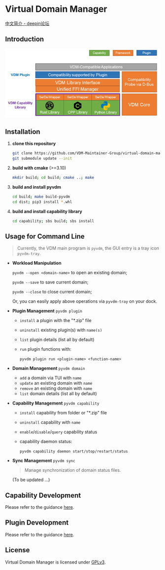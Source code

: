 # Virtual Domain Manager

[中文简介 - deepin论坛](https://bbs.deepin.org/zh/post/219493)


## Introduction
<p align="center">
  <img src="./previews/structure.png" width="650px" />
</p> 

## Installation

1. **clone this repository**

   ```bash
   git clone https://github.com/VDM-Maintainer-Group/virtual-domain-manager.git --depth=1
   git submodule update --init
   ```

2. **build with cmake** (>=3.10)

   ```bash
   mkdir build; cd build; cmake ..; make
   ```

3. **build and install pyvdm**

   ```bash
   cd build; make build-pyvdm
   cd dist; pip3 install *.whl
   ```

4. **build and install capability library**

    ```bash
    cd capability; sbs build; sbs install
    ```

## Usage for Command Line

> Currently, the VDM main program is `pyvdm`, the GUI entry is a tray icon `pyvdm-tray`.

- **Workload Manipulation**

  `pyvdm --open <domain-name>` to open an existing domain;

  `pyvdm --save` to save current domain;

  `pyvdm --close` to close current domain;

  Or, you can easily apply above operations via `pyvdm-tray` on your dock.

- **Plugin Management** `pyvdm plugin`

  - `install` a plugin with the "*.zip" file
  - `uninstall` existing plugin(s) with `name(s)`
  - `list` plugin details (list all by default)
  - `run` plugin functions with:

    `pyvdm plugin run <plugin-name> <function-name>`

- **Domain Management** `pyvdm domain`

  - `add` a domain via TUI with `name`
  - `update` an existing domain with `name`
  - `remove` an existing domain with `name`
  - `list` domain details (list all by default)

- **Capability Management** `pyvdm capability`

  - `install` capability from folder or "*.zip" file
  - `uninstall` capability with `name`
  - `enable`/`disable`/`query` capability status
  - capability daemon status:

    `pyvdm capability daemon start/stop/restart/status`

- **Sync Management** `pyvdm sync`

  > Manage synchronization of domain status files.

  (To be updated ...)

## Capability Development

Please refer to the guidance [here](https://github.com/VDM-Maintainer-Group/vdm-capability-library/blob/main/CONTRIBUTING.md).

## Plugin Development

Please refer to the guidance [here](https://github.com/VDM-Maintainer-Group/vdm-plugin-template/blob/master/CONTRIBUTING.md).


## License

Virtual Domain Manager is licensed under [GPLv3](LICENSE).
